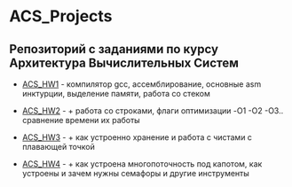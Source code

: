 # ACS_Projects
## Репозиторий с заданиями по курсу Архитектура Вычислительных Систем

* [ACS_HW1](https://github.com/ababism/ACS_HW_1) - компилятор gcc, ассемблирование, основные asm инктурции, выделение памяти, работа со стеком

* [ACS_HW2](https://github.com/ababism/ACS_HW_2) -  + работа со строками, флаги оптимизации -O1 -O2 -O3.. сравнение времени их работы

* [ACS_HW3](https://github.com/ababism/ACS_HW_3) -  + как устроенно хранение и работа с чистами с плавающей точкой

* [ACS_HW4](https://github.com/ababism/ACS_HW_4) - + как устроена многопоточность под капотом, как устроены и зачем нужны семафоры и другие инструменты

